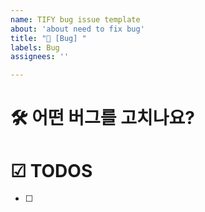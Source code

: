 ```yaml
---
name: TIFY bug issue template
about: 'about need to fix bug'
title: "🐛 [Bug] "
labels: Bug
assignees: ''

---
```


# 🛠️ 어떤 버그를 고치나요?

# ☑ TODOS
- [ ]
